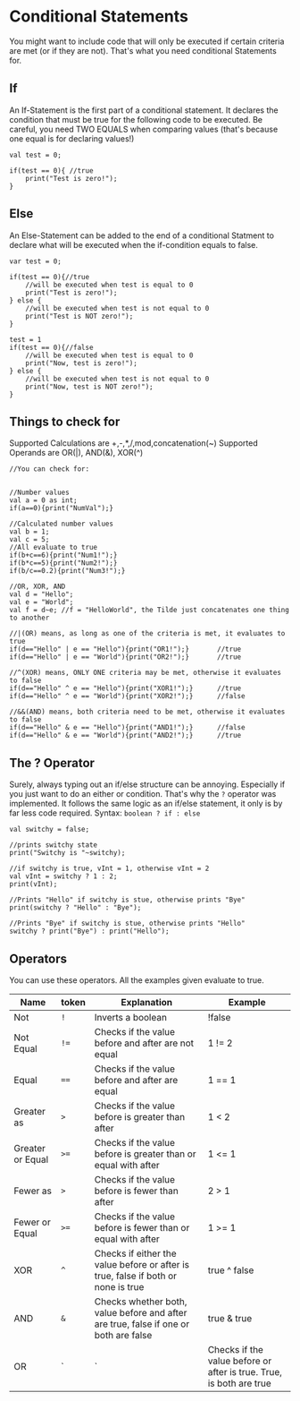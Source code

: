 # Conditional Statements

You might want to include code that will only be executed if certain criteria are met (or if they are not).
That's what you need conditional Statements for.

## If

An If-Statement is the first part of a conditional statement. It declares the condition that must be true for the following code to be executed.
Be careful, you need TWO EQUALS when comparing values (that's because one equal is for declaring values!)

```
val test = 0;

if(test == 0){ //true
	print("Test is zero!");
}
```

## Else

An Else-Statement can be added to the end of a conditional Statment to declare what will be executed when the if-condition equals to false.

```
var test = 0;

if(test == 0){//true
	//will be executed when test is equal to 0
	print("Test is zero!");
} else {
	//will be executed when test is not equal to 0
	print("Test is NOT zero!");
}

test = 1
if(test == 0){//false
	//will be executed when test is equal to 0
	print("Now, test is zero!");
} else {
	//will be executed when test is not equal to 0
	print("Now, test is NOT zero!");
}

```

## Things to check for
Supported Calculations are +,-,*,/,mod,concatenation(~)
Supported Operands are OR(|), AND(&), XOR(^)
```
//You can check for:


//Number values
val a = 0 as int;
if(a==0){print("NumVal");}

//Calculated number values
val b = 1;
val c = 5;
//All evaluate to true
if(b+c==6){print("Num1!");}
if(b*c==5){print("Num2!");}
if(b/c==0.2){print("Num3!");}

//OR, XOR, AND
val d = "Hello";
val e = "World";
val f = d~e; //f = "HelloWorld", the Tilde just concatenates one thing to another

//|(OR) means, as long as one of the criteria is met, it evaluates to true
if(d=="Hello" | e == "Hello"){print("OR1!");}		//true
if(d=="Hello" | e == "World"){print("OR2!");}		//true

//^(XOR) means, ONLY ONE criteria may be met, otherwise it evaluates to false
if(d=="Hello" ^ e == "Hello"){print("XOR1!");}		//true
if(d=="Hello" ^ e == "World"){print("XOR2!");}		//false

//&&(AND) means, both criteria need to be met, otherwise it evaluates to false
if(d=="Hello" & e == "Hello"){print("AND1!");}		//false
if(d=="Hello" & e == "World"){print("AND2!");}		//true
```

## The ? Operator
Surely, always typing out an if/else structure can be annoying. Especially if you just want to do an either or condition.
That's why the `?` operator was implemented.
It follows the same logic as an if/else statement, it only is by far less code required.
Syntax: `boolean ? if : else`

```
val switchy = false;

//prints switchy state
print("Switchy is "~switchy);

//if switchy is true, vInt = 1, otherwise vInt = 2
val vInt = switchy ? 1 : 2;
print(vInt);

//Prints "Hello" if switchy is stue, otherwise prints "Bye"
print(switchy ? "Hello" : "Bye");

//Prints "Bye" if switchy is stue, otherwise prints "Hello"
switchy ? print("Bye") : print("Hello");

```

## Operators

You can use these operators.
All the examples given evaluate to true.


| Name             	| token       	| Explanation                                                                           	| Example           	|
|------------------	|-------------	|---------------------------------------------------------------------------------------	|-------------------	|
| Not              	| `!`         	| Inverts a boolean                                                                     	| !false			 	|
| Not Equal        	| `!=`        	| Checks if the value before and after are not equal                                    	| 1 != 2            	|
| Equal            	| `==`        	| Checks if the value before and after are equal                                        	| 1 == 1            	|
| Greater as       	| `>`         	| Checks if the value before is greater than after                                      	| 1 < 2             	|
| Greater or Equal 	| `>=`        	| Checks if the value before is greater than or equal with after                        	| 1 <= 1            	|
| Fewer as         	| `>`         	| Checks if the value before is fewer than after                                        	| 2 > 1             	|
| Fewer or Equal   	| `>=`        	| Checks if the value before is fewer than or equal with after                          	| 1 >= 1            	|
| XOR              	| `^`         	| Checks if either the value before or after is true, false if both or none is true   		| true ^ false       	|
| AND              	| `&`		 	| Checks whether both, value before and after are true, false if one or both are false 		| true & true     	 	|
| OR               	| `|`		 	| Checks if the value before or after is true. True, is both are true                   	| true | true       	|

